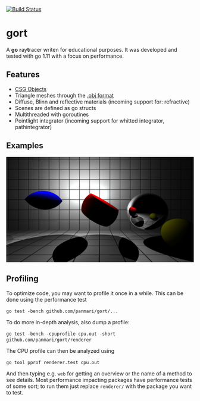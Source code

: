 [![Build Status](https://travis-ci.com/panmari/gort.svg?branch=master)](https://travis-ci.com/panmari/gort)

# gort 

A **go** **r**ay**t**racer writen for educational purposes. It was developed and tested with go 1.11 with a focus on
performance.

## Features

* [CSG Objects](http://en.wikipedia.org/wiki/Constructive_solid_geometry)
* Triangle meshes through the [.obj format](http://en.wikipedia.org/wiki/Wavefront_OBJ)
* Diffuse, Blinn and reflective materials (incoming support for: refractive)
* Scenes are defined as go structs
* Multithreaded with goroutines
* Pointlight integrator (incoming support for whitted integrator, pathintegrator)

## Examples

![CSG example scene](/output/test_scene_csg.png)

## Profiling

To optimize code, you may want to profile it once in a while. This can be done using the performance test

    go test -bench github.com/panmari/gort/...
 
To do more in-depth analysis, also dump a profile:

    go test -bench -cpuprofile cpu.out -short github.com/panmari/gort/renderer
    
The CPU profile can then be analyzed using

    go tool pprof renderer.test cpu.out
    
And then typing e.g. `web` for getting an overview or the name of a method to see details. Most performance impacting
packages have performance tests of some sort; to run them just replace `renderer/` with the package you want to test. 
